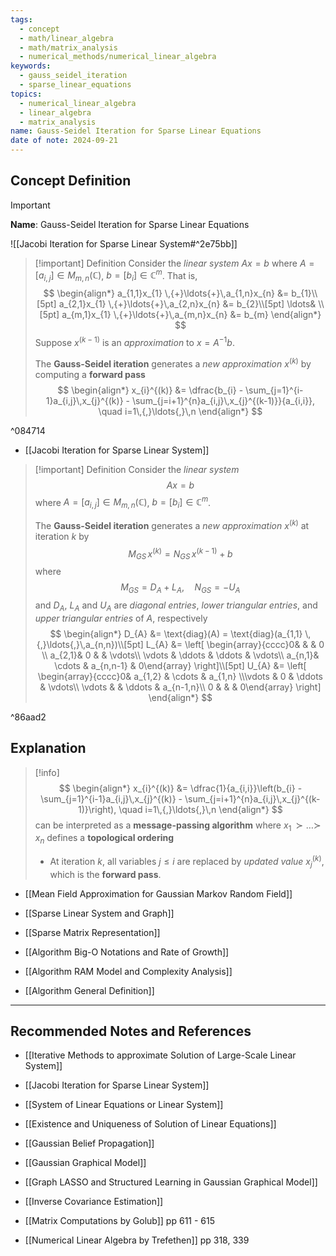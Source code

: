 ```yaml
---
tags:
  - concept
  - math/linear_algebra
  - math/matrix_analysis
  - numerical_methods/numerical_linear_algebra
keywords:
  - gauss_seidel_iteration
  - sparse_linear_equations
topics:
  - numerical_linear_algebra
  - linear_algebra
  - matrix_analysis
name: Gauss-Seidel Iteration for Sparse Linear Equations
date of note: 2024-09-21
---
```


## Concept Definition

>[!important]
>**Name**: Gauss-Seidel Iteration for Sparse Linear Equations

![[Jacobi Iteration for Sparse Linear System#^2e75bb]]

>[!important] Definition
>Consider the *linear system* $Ax = b$ where $A = [a_{i,j}] \in M_{m,n}(\mathbb{C})$,  $b = [b_{i}]\in \mathbb{C}^{m}$. That is,
>$$
>\begin{align*}
> a_{1,1}x_{1} \,{+}\ldots{+}\,a_{1,n}x_{n} &= b_{1}\\[5pt]
> a_{2,1}x_{1} \,{+}\ldots{+}\,a_{2,n}x_{n} &= b_{2}\\[5pt]
> \ldots& \\[5pt]
> a_{m,1}x_{1} \,{+}\ldots{+}\,a_{m,n}x_{n} &= b_{m}
>\end{align*}
>$$
>Suppose $x^{(k-1)}$ is an *approximation* to $x = A^{-1}b$. 
>
>The **Gauss-Seidel iteration** generates a *new approximation* $x^{(k)}$ by computing a **forward pass**
>$$
>\begin{align*}
> x_{i}^{(k)}  &= \dfrac{b_{i} - \sum_{j=1}^{i-1}a_{i,j}\,x_{j}^{(k)} -  \sum_{j=i+1}^{n}a_{i,j}\,x_{j}^{(k-1)}}{a_{i,i}}, \quad i=1\,{,}\ldots{,}\,n
>\end{align*}
>$$

^084714

- [[Jacobi Iteration for Sparse Linear System]]

>[!important] Definition
>Consider the *linear system* $$Ax = b$$ where $A = [a_{i,j}] \in M_{m,n}(\mathbb{C})$,  $b = [b_{i}]\in \mathbb{C}^{m}$. 
>
>The **Gauss-Seidel iteration**  generates a *new approximation* $x^{(k)}$ at iteration $k$ by $$M_{GS}\,x^{(k)} = N_{GS}\,x^{(k-1)} + b$$
>where 
>$$
>M_{GS} = D_{A} + L_{A},\quad N_{GS} = - U_{A}
>$$
>and $D_{A}$, $L_{A}$ and $U_{A}$ are *diagonal entries*, *lower triangular entries*, and *upper triangular entries* of $A$, respectively
>$$
>\begin{align*}
> D_{A} &= \text{diag}(A) = \text{diag}(a_{1,1} \,{,}\ldots{,}\,a_{n,n})\\[5pt] 
> L_{A} &= \left[ \begin{array}{cccc}0&  &  & 0 \\ a_{2,1}& 0 &  & \vdots\\ \vdots & \ddots & \ddots & \vdots\\ a_{n,1}& \cdots & a_{n,n-1} & 0\end{array} \right]\\[5pt]  
> U_{A} &= \left[ \begin{array}{cccc}0& a_{1,2}  & \cdots  & a_{1,n} \\\vdots & 0 & \ddots & \vdots\\ \vdots &  & \ddots & a_{n-1,n}\\ 0 &  &  & 0\end{array} \right]
\end{align*}
>$$

^86aad2

## Explanation

>[!info]
>$$
>\begin{align*}
> x_{i}^{(k)}  &= \dfrac{1}{a_{i,i}}\left(b_{i} - \sum_{j=1}^{i-1}a_{i,j}\,x_{j}^{(k)} -  \sum_{j=i+1}^{n}a_{i,j}\,x_{j}^{(k-1)}\right), \quad i=1\,{,}\ldots{,}\,n
>\end{align*}
>$$
>can be interpreted as a **message-passing algorithm** where $x_{1}\,{\succ}\ldots{\succ}\,x_{n}$ defines a **topological ordering**
>- At iteration $k$, all variables $j \le i$ are replaced by *updated value* $x_{j}^{(k)}$, which is the **forward pass**.

- [[Mean Field Approximation for Gaussian Markov Random Field]]
- [[Sparse Linear System and Graph]]
- [[Sparse Matrix Representation]]



- [[Algorithm Big-O Notations and Rate of Growth]]
- [[Algorithm RAM Model and Complexity Analysis]]
- [[Algorithm General Definition]]


-----------
##  Recommended Notes and References

- [[Iterative Methods to approximate Solution of Large-Scale Linear System]]
- [[Jacobi Iteration for Sparse Linear System]]

- [[System of Linear Equations or Linear System]]
- [[Existence and Uniqueness of Solution of Linear Equations]]


- [[Gaussian Belief Propagation]]
- [[Gaussian Graphical Model]]
- [[Graph LASSO and Structured Learning in Gaussian Graphical Model]]
- [[Inverse Covariance Estimation]]


- [[Matrix Computations by Golub]] pp 611 - 615
- [[Numerical Linear Algebra by Trefethen]] pp 318, 339